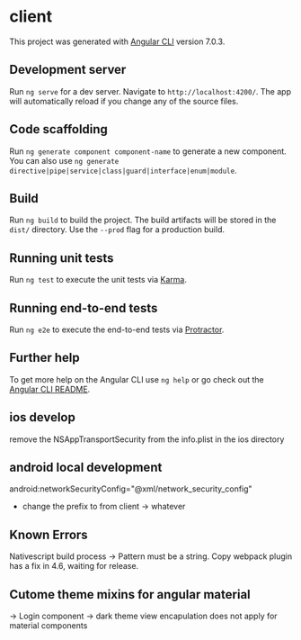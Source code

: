 # client

This project was generated with [Angular CLI](https://github.com/angular/angular-cli) version 7.0.3.

## Development server

Run `ng serve` for a dev server. Navigate to `http://localhost:4200/`. The app will automatically reload if you change any of the source files.

## Code scaffolding

Run `ng generate component component-name` to generate a new component. You can also use `ng generate directive|pipe|service|class|guard|interface|enum|module`.

## Build

Run `ng build` to build the project. The build artifacts will be stored in the `dist/` directory. Use the `--prod` flag for a production build.

## Running unit tests

Run `ng test` to execute the unit tests via [Karma](https://karma-runner.github.io).

## Running end-to-end tests

Run `ng e2e` to execute the end-to-end tests via [Protractor](http://www.protractortest.org/).

## Further help

To get more help on the Angular CLI use `ng help` or go check out the [Angular CLI README](https://github.com/angular/angular-cli/blob/master/README.md).

## ios develop

remove the NSAppTransportSecurity from the info.plist in the ios directory

## android local development

android:networkSecurityConfig="@xml/network_security_config"

- change the prefix to from client -> whatever

## Known Errors

Nativescript build process -> Pattern must be a string. Copy webpack plugin has a fix in 4.6, waiting for release.

## Cutome theme mixins for angular material

-> Login component
-> dark theme view encapulation does not apply for material components
